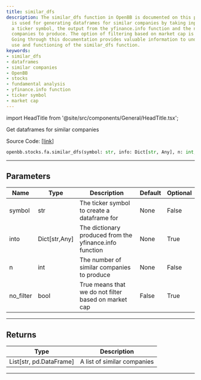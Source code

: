 ```yaml
---
title: similar_dfs
description: The similar_dfs function in OpenBB is documented on this page. This function
  is used for generating dataframes for similar companies by taking inputs such as
  a ticker symbol, the output from the yfinance.info function and the number of similar
  companies to produce. The option of filtering based on market cap is also provided.
  Going through this documentation provides valuable information to understand the
  use and functioning of the similar_dfs function.
keywords:
- similar_dfs
- dataframes
- similar companies
- OpenBB
- stocks
- fundamental analysis
- yfinance.info function
- ticker symbol
- market cap
---
```


import HeadTitle from '@site/src/components/General/HeadTitle.tsx';

<HeadTitle title="similar_dfs - Fa - Stocks - Reference | OpenBB SDK Docs" />

Get dataframes for similar companies

Source Code: [[link](https://github.com/OpenBB-finance/OpenBBTerminal/tree/main/openbb_terminal/stocks/fundamental_analysis/dcf_model.py#L468)]

```python
openbb.stocks.fa.similar_dfs(symbol: str, info: Dict[str, Any], n: int, no_filter: bool = False)
```

---

## Parameters

| Name | Type | Description | Default | Optional |
| ---- | ---- | ----------- | ------- | -------- |
| symbol | str | The ticker symbol to create a dataframe for | None | False |
| into | Dict[str,Any] | The dictionary produced from the yfinance.info function | None | True |
| n | int | The number of similar companies to produce | None | False |
| no_filter | bool | True means that we do not filter based on market cap | False | True |


---

## Returns

| Type | Description |
| ---- | ----------- |
| List[str, pd.DataFrame] | A list of similar companies |
---
